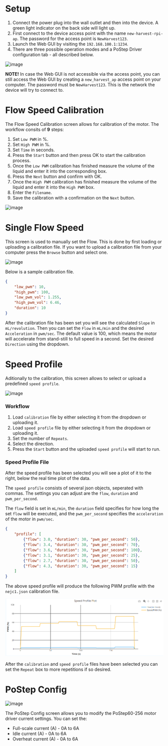 # Setup
1. Connect the power plug into the wall outlet and then into the device. A green light indicator on the back side will light up.
2. First connect to the device access point with the name `new-harvest-rpi-ap`. The password for the access point is `NewHarvest123`.
3. Launch the Web GUI by visiting the `192.168.100.1:1234`.
4. There are three possible operation modes and a PoStep Driver configuration tab - all described below.

![image](https://user-images.githubusercontent.com/17702921/167868500-61ed1365-f1a2-434c-8416-7fbf3382f83a.png)

**NOTE!** In case the Web GUI is not accessible via the access point, you can still access the Web GUI by creating a `new_harvest_ap` access point on your computer. The password must be `NewHarvest123`. This is the network the device will try to connect to.

# Flow Speed Calibration
The Flow Speed Calibration screen allows for calibration of the motor.
The workflow consits of **9** steps:
1. Set `Low PWM` in %.
2. Set `High PWM` in %.
3. Set `Time` in seconds.
4. Press the `Start` button and then press OK to start the calibration process.
5. Once the `Low PWM` calibration has finished measure the volume of the liquid and enter it into the corresponding box.
6. Press the `Next` button and confirm with OK.
7. Once the `High PWM` calibration has finished measure the volume of the liquid and enter it into the `High PWM` box.
8. Enter the `Filename`.
9. Save the calibration with a confirmation on the `Next` button.

![image](https://user-images.githubusercontent.com/17702921/167868610-8a44d89e-f869-4a03-80db-5b054f26f1ce.png)

# Single Flow Speed
This screen is used to manually set the Flow. This is done by first loading or uploading a calibration file. If you want to upload a calibration file from your computer press the `Browse` button and select one.

![image](https://user-images.githubusercontent.com/17702921/167868687-57bcb37f-10d3-41ca-963a-817679d6fb93.png)

Below is a sample calibration file.
```json
{
    "low_pwm": 10,
    "high_pwm": 100,
    "low_pwm_vol": 1.255,
    "high_pwm_vol": 6.46,
    "duration": 10
}
```

After the calibration file has been set you will see the calculated `Slope` in `mL/revolution`. Then you can set the `Flow` in `mL/min` and the desired `Acceleration` in `pwm/sec`. The default value is 100, which means the motor will accelerate from stand-still to full speed in a second. Set the desired `Direction` using the dropdown.

# Speed Profile
Aditionally to the calibration, this screen allows to select or upload a predefined `speed profile`.

![image](https://user-images.githubusercontent.com/17702921/167868767-2b926c23-e3a7-43fd-a78f-092cdee4fc55.png)

### Workflow
1. Load `calibration` file by either selecting it from the dropdown or uploading it.
2. Load `speed profile` file by either selecting it from the dropdown or uploading it.
3. Set the number of `Repeats`.
4. Select the direction.
5. Press the `Start` button and the uploaded `speed profile` will start to run.

### Speed Profile File
After the speed profile has been selected you will see a plot of it to the right, below the real time plot of the data.

The `speed profile` consists of several json objects, seperated with commas. The settings you can adjust are the `flow`, `duration` and `pwm_per_second`.

The `flow` field is set in `mL/min`, the `duration` field specifies for how long the set `flow` will be executed, and the `pwm_per_second` specifies the `acceleration` of the motor in `pwm/sec`.

```json
{
    "profile": [
        {"flow": 3.0, "duration": 30, "pwm_per_second": 50},
        {"flow": 3.4, "duration": 30, "pwm_per_second": 70},
        {"flow": 3.6, "duration": 30, "pwm_per_second": 100},
        {"flow": 3.1, "duration": 30, "pwm_per_second": 25},
        {"flow": 2.7, "duration": 30, "pwm_per_second": 50},
        {"flow": 4.3, "duration": 30, "pwm_per_second": 15}
    ]
}
```
The above speed profile will produce the following PWM profile with the `nejc1.json` calibration file.

![speed_profile_example](../images/speed_profile.png)

After the `calibration` and `speed profile` files have been selected you can set the `Repeat` box to more repetitions if so desired.

# PoStep Config

![image](https://user-images.githubusercontent.com/17702921/167868840-38366abb-c025-43dc-9175-c9f3278b13ec.png)

The PoStep Config screen allows you to modify the PoStep60-256 motor driver current settings.
You can set the:
* Full-scale current (A) - 0A to 6A
* Idle current (A) - 0A to 6A
* Overheat current (A) - 0A to 6A
